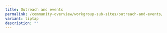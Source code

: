 ```yaml
---
title: Outreach and events
permalink: /community-overview/workgroup-sub-sites/outreach-and-events/
variant: tiptap
description: ""
---
```

<p></p>